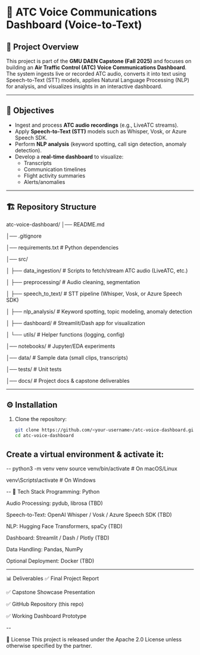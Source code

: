 # 🛫 ATC Voice Communications Dashboard (Voice-to-Text)

## 📌 Project Overview
This project is part of the **GMU DAEN Capstone (Fall 2025)** and focuses on building an **Air Traffic Control (ATC) Voice Communications Dashboard**.  
The system ingests live or recorded ATC audio, converts it into text using Speech-to-Text (STT) models, applies Natural Language Processing (NLP) for analysis, and visualizes insights in an interactive dashboard.

---

## 🎯 Objectives
- Ingest and process **ATC audio recordings** (e.g., LiveATC streams).  
- Apply **Speech-to-Text (STT)** models such as Whisper, Vosk, or Azure Speech SDK.  
- Perform **NLP analysis** (keyword spotting, call sign detection, anomaly detection).  
- Develop a **real-time dashboard** to visualize:
  - Transcripts
  - Communication timelines
  - Flight activity summaries
  - Alerts/anomalies  

---

## 🏗️ Repository Structure
atc-voice-dashboard/
│── README.md

│── .gitignore

│── requirements.txt # Python dependencies

│── src/ 

│ ├── data_ingestion/ # Scripts to fetch/stream ATC audio (LiveATC, etc.)

│ ├── preprocessing/ # Audio cleaning, segmentation

│ ├── speech_to_text/ # STT pipeline (Whisper, Vosk, or Azure Speech SDK)

│ ├── nlp_analysis/ # Keyword spotting, topic modeling, anomaly detection

│ ├── dashboard/ # Streamlit/Dash app for visualization

│ └── utils/ # Helper functions (logging, config)

│── notebooks/ # Jupyter/EDA experiments

│── data/ # Sample data (small clips, transcripts)

│── tests/ # Unit tests

│── docs/ # Project docs & capstone deliverables


---

## ⚙️ Installation

1. Clone the repository:
   ```bash
   git clone https://github.com/<your-username>/atc-voice-dashboard.git
   cd atc-voice-dashboard
   
## Create a virtual environment & activate it:
--
python3 -m venv venv
source venv/bin/activate   # On macOS/Linux

venv\Scripts\activate      # On Windows

--
🧰 Tech Stack
Programming: Python

Audio Processing: pydub, librosa (TBD)

Speech-to-Text: OpenAI Whisper / Vosk / Azure Speech SDK (TBD)

NLP: Hugging Face Transformers, spaCy (TBD)

Dashboard: Streamlit / Dash / Plotly (TBD)

Data Handling: Pandas, NumPy

Optional Deployment: Docker (TBD)

---

📊 Deliverables
✅ Final Project Report

✅ Capstone Showcase Presentation

✅ GitHub Repository (this repo)

✅ Working Dashboard Prototype

--

📜 License
This project is released under the Apache 2.0 License unless otherwise specified by the partner.

